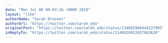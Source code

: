 ```yaml
---
date: "Mon Jul 08 00:03:16 +0000 2019"
layout: "like"
authorName: "Sarah Drasner"
authorUrl: "https://twitter.com/sarah_edo"
originalPost: "https://twitter.com/sarah_edo/status/1148019684442279937"
inReplyTo: "https://twitter.com/sarah_edo/status/1148018913927663620"
---
```

